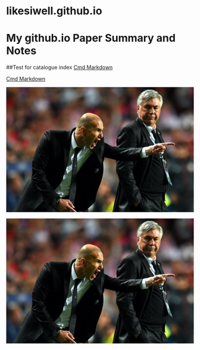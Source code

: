 ﻿# likesiwell.github.io
# My github.io Paper Summary and Notes

##Test for catalogue index
[Cmd Markdown][1]

[Cmd Markdown](https://likesiwell.github.io/cmd)

![Coach][2]

![Coaches](https://raw.githubusercontent.com/likesiwell/likesiwell.github.io/master/figs/coach.png)

  [1]: https://likesiwell.github.io/cmd
  [2]: https://raw.githubusercontent.com/likesiwell/likesiwell.github.io/master/figs/coach.png